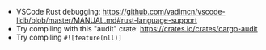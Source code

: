  * VSCode Rust debugging: https://github.com/vadimcn/vscode-lldb/blob/master/MANUAL.md#rust-language-support
 * Try compiling with this "audit" crate: https://crates.io/crates/cargo-audit
 * Try compiling `#![feature(nll)]`
